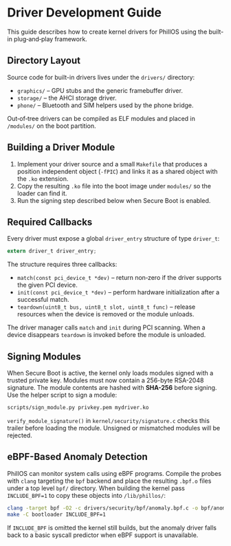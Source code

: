 # Driver Development Guide

This guide describes how to create kernel drivers for PhillOS using the built-in plug‑and‑play framework.

## Directory Layout

Source code for built-in drivers lives under the `drivers/` directory:

- `graphics/` – GPU stubs and the generic framebuffer driver.
- `storage/` – the AHCI storage driver.
- `phone/` – Bluetooth and SIM helpers used by the phone bridge.

Out‑of‑tree drivers can be compiled as ELF modules and placed in `/modules/` on the boot partition.

## Building a Driver Module

1. Implement your driver source and a small `Makefile` that produces a position independent object (`-fPIC`) and links it as a shared object with the `.ko` extension.
2. Copy the resulting `.ko` file into the boot image under `modules/` so the loader can find it.
3. Run the signing step described below when Secure Boot is enabled.

## Required Callbacks

Every driver must expose a global `driver_entry` structure of type `driver_t`:

```c
extern driver_t driver_entry;
```

The structure requires three callbacks:

- `match(const pci_device_t *dev)` – return non‑zero if the driver supports the given PCI device.
- `init(const pci_device_t *dev)` – perform hardware initialization after a successful match.
- `teardown(uint8_t bus, uint8_t slot, uint8_t func)` – release resources when the device is removed or the module unloads.

The driver manager calls `match` and `init` during PCI scanning. When a device disappears `teardown` is invoked before the module is unloaded.

## Signing Modules

When Secure Boot is active, the kernel only loads modules signed with a trusted private key. Modules must now contain a 256-byte RSA-2048 signature. The module contents are hashed with **SHA-256** before signing. Use the helper script to sign a module:

```bash
scripts/sign_module.py privkey.pem mydriver.ko
```

`verify_module_signature()` in `kernel/security/signature.c` checks this trailer before loading the module. Unsigned or mismatched modules will be rejected.

## eBPF-Based Anomaly Detection

PhillOS can monitor system calls using eBPF programs. Compile the probes with `clang` targeting the `bpf` backend and place the resulting `.bpf.o` files under a top level `bpf/` directory. When building the kernel pass `INCLUDE_BPF=1` to copy these objects into `/lib/phillos/`:

```bash
clang -target bpf -O2 -c drivers/security/bpf/anomaly.bpf.c -o bpf/anomaly.bpf.o
make -C bootloader INCLUDE_BPF=1
```

If `INCLUDE_BPF` is omitted the kernel still builds, but the anomaly driver falls back to a basic syscall predictor when eBPF support is unavailable.

